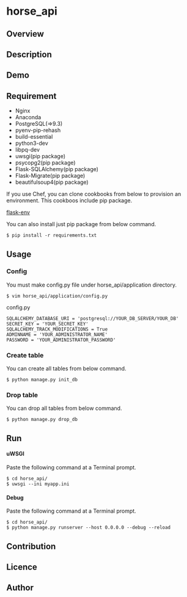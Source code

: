 # horse_api

## Overview

## Description

## Demo

## Requirement

- Nginx
- Anaconda
- PostgreSQL(=>9.3)
- pyenv-pip-rehash
- build-essential
- python3-dev
- libpq-dev
- uwsgi(pip package)
- psycopg2(pip package)
- Flask-SQLAlchemy(pip package)
- Flask-Migrate(pip package)
- beautifulsoup4(pip package)

If you use Chef, you can clone cookbooks from below to provision an environment.
This cookboos include pip package.

[flask-env](https://github.com/ttaka66/flask-env)

You can also install just pip package from below command.

```bash:
$ pip install -r requirements.txt
```

## Usage

### Config

You must make config.py file under horse_api/application directory.

```bash:
$ vim horse_api/application/config.py
```

config.py
```python:config.py:
SQLALCHEMY_DATABASE_URI = 'postgresql://YOUR_DB_SERVER/YOUR_DB'
SECRET_KEY = 'YOUR_SECRET_KEY'
SQLALCHEMY_TRACK_MODIFICATIONS = True
ADMINNAME = 'YOUR_ADMINISTRATOR_NAME'
PASSWORD = 'YOUR_ADMINISTRATOR_PASSWORD'
```

### Create table

You can create all tables from below command.

```bash:
$ python manage.py init_db
```

### Drop table

You can drop all tables from below command.

```bash:
$ python manage.py drop_db
```

## Run

#### uWSGI

Paste the following command at a Terminal prompt.

```bash:
$ cd horse_api/
$ uwsgi --ini myapp.ini
```

#### Debug

Paste the following command at a Terminal prompt.

```bash:
$ cd horse_api/
$ python manage.py runserver --host 0.0.0.0 --debug --reload
```

## Contribution

## Licence

## Author
